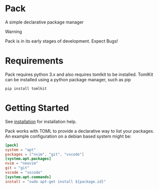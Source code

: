 # Pack
A simple declarative package manager
> [!WARNING]
> Pack is in its early stages of development. Expect Bugs!
# Requirements
Pack requires python 3.x and also requires tomlkit to be installed. TomlKit can be installed using a python package manager, such as pip
```
pip install tomlkit
```
# Getting Started
See [installation](https://github.com/ellipse12/Pack/wiki/Installation) for installation help.

Pack works with TOML to provide a declarative way to list your packages. An example configuration on a debian based system might be:
```TOML
[pack]
system = "apt"
packages = ["nvim", "git", "vscode"]
[system.apt.packages]
nvim = "neovim"
git = "git"
vscode = "vscode"
[system.apt.commands]
install = "sudo apt-get install ${package.id}"
```
